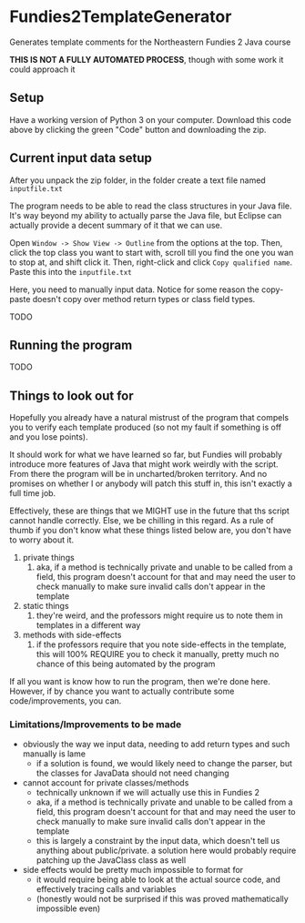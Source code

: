 # Fundies2TemplateGenerator
Generates template comments for the Northeastern Fundies 2 Java course

**THIS IS NOT A FULLY AUTOMATED PROCESS**, though with some work it
could approach it

## Setup
Have a working version of Python 3 on your computer. Download this code
above by clicking the green "Code" button and downloading the zip.

## Current input data setup
After you unpack the zip folder, in the folder create a text file named
`inputfile.txt`

The program needs to be able to read the class structures in your Java file.
It's way beyond my ability to actually parse the Java file, but Eclipse can actually 
provide a decent summary of it that we can use. 

Open `Window -> Show View -> Outline`
from the options at the top. Then, click the top class you want to start with, scroll
till you find the one you wan to stop at, and shift click it. Then, right-click and 
click `Copy qualified name`. Paste this into the `inputfile.txt`

Here, you need to manually input data. Notice for some reason the copy-paste
doesn't copy over method return types or class field types.

TODO


## Running the program
TODO

## Things to look out for
Hopefully you already have a natural mistrust of the program that compels
you to verify each template produced (so not my fault if something is off
and you lose points).

It should work for what we have learned so far, but Fundies will probably
introduce more features of Java that might work weirdly with the script.
From there the program will be in uncharted/broken territory.
And no promises on whether I or anybody will patch this stuff in, 
this isn't exactly a full time job.

Effectively, these are things that we MIGHT use in the future that ths script
cannot handle correctly. Else, we be chilling in this regard. As a rule of thumb
if you don't know what these things listed below are, you don't have to worry 
about it.

1. private things
   1. aka, if a method is technically private and unable to be called 
  from a field, this program doesn't account for that and may need 
  the user to check manually to make sure invalid calls don't appear
  in the template
2. static things
   1. they're weird, and the professors might require us to note them
   in templates in a different way
3. methods with side-effects
   1. if the professors require that you note side-effects in the template,
   this will 100% REQUIRE you to check it manually, pretty much no chance
   of this being automated by the program

If all you want is know how to run the program, then we're done here.
However, if by chance you want to actually contribute some code/improvements,
you can.




### Limitations/Improvements to be made
- obviously the way we input data, needing to add return types and such
manually is lame
  - if a solution is found, we would likely need to change the parser,
  but the classes for JavaData should not need changing
- cannot account for private classes/methods
  - technically unknown if we will actually use this in Fundies 2
  - aka, if a method is technically private and unable to be called 
  from a field, this program doesn't account for that and may need 
  the user to check manually to make sure invalid calls don't appear
  in the template
  - this is largely a constraint by the input data, which doesn't
  tell us anything about public/private. a solution here would probably
  require patching up the JavaClass class as well
- side effects would be pretty much impossible to format for
  - it would require being able to look at the actual source code,
  and effectively tracing calls and variables
  - (honestly would not be surprised if this was proved mathematically
  impossible even)
  
